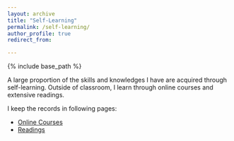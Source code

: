 ```yaml
---
layout: archive
title: "Self-Learning"
permalink: /self-learning/
author_profile: true
redirect_from:

---
```


{% include base_path %}

A large proportion of the skills and knowledges I have are acquired through self-learning. Outside of classroom, I learn through online courses and extensive readings.

I keep the records in following pages: 

* [Online Courses](/self-learning/online-courses)
* [Readings](/self-learning/online-courses)
